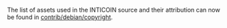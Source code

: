 The list of assets used in the INTICOIN source and their attribution can now be found in [contrib/debian/copyright](../contrib/debian/copyright).
